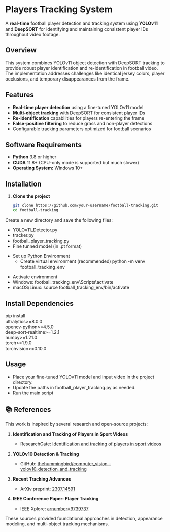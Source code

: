 # Players Tracking System

A **real-time** football player detection and tracking system using **YOLOv11** and **DeepSORT** for identifying and maintaining consistent player IDs throughout video footage.

## Overview

This system combines YOLOv11 object detection with DeepSORT tracking to provide robust player identification and re-identification in football video. The implementation addresses challenges like identical jersey colors, player occlusions, and temporary disappearances from the frame.

## Features

- **Real-time player detection** using a fine-tuned YOLOv11 model  
- **Multi-object tracking** with DeepSORT for consistent player IDs  
- **Re-identification** capabilities for players re-entering the frame  
- **False-positive filtering** to reduce grass and non-player detections  
- Configurable tracking parameters optimized for football scenarios

## Software Requirements

- **Python** 3.8 or higher  
- **CUDA** 11.8+ (CPU-only mode is supported but much slower)  
- **Operating System:** Windows 10+

## Installation

1. **Clone the project**  
   ```bash
   git clone https://github.com/your-username/football-tracking.git
   cd football-tracking

  Create a new directory and save the following files:
  - YOLOv11_Detector.py
  - tracker.py
  - football_player_tracking.py
  - Fine tunned model (in .pt format)

 * Set up Python Environment
   - Create virtual environment (recommended)
    python -m venv football_tracking_env

  - Activate environment
  - Windows:
      football_tracking_env\Scripts\activate
  - macOS/Linux:
      source football_tracking_env/bin/activate

## Install Dependencies
pip install \
  ultralytics>=8.0.0 \
  opencv-python>=4.5.0 \
  deep-sort-realtime>=1.2.1 \
  numpy>=1.21.0 \
  torch>=1.9.0 \
  torchvision>=0.10.0

## Usage
* Place your fine-tuned YOLOv11 model and input video in the project directory.
* Update the paths in football_player_tracking.py as needed.
* Run the main script

## 📚 References

This work is inspired by several research and open-source projects:

1. **Identification and Tracking of Players in Sport Videos**  
   - ResearchGate: [Identification and tracking of players in sport videos](https://www.researchgate.net/publication/262257764_Identification_and_tracking_of_players_in_sport_videos)

2. **YOLOv10 Detection & Tracking**  
   - GitHub: [thehummingbird/computer_vision – yolov10_detection_and_tracking](https://github.com/thehummingbird/computer_vision/blob/main/yolov10_detection_and_tracking)

3. **Recent Tracking Advances**  
   - ArXiv preprint: [2307.14591](https://arxiv.org/pdf/2307.14591)

4. **IEEE Conference Paper: Player Tracking**  
   - IEEE Xplore: [arnumber=9739737](https://ieeexplore.ieee.org/stamp/stamp.jsp?tp=&arnumber=9739737)

These sources provided foundational approaches in detection, appearance modeling, and multi-object tracking mechanisms.



